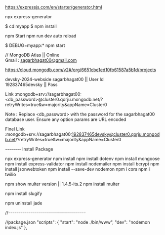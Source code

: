 https://expressjs.com/en/starter/generator.html


npx express-generator

$ cd myapp
$ npm install

npm Start 
npm run dev  auto reload 


$ DEBUG=myapp:* npm start


// MongoDB Atlas  || Online  
Gmail : sagarbhagat00@gmail.com

https://cloud.mongodb.com/v2#/org/6651cbe1ed10fb61587a5b1d/projects


devsky-2024-webside
sagarbhagat00    || User Id  
192837465devsky || Pass  


Link :mongodb+srv://sagarbhagat00:<db_password>@cluster0.qorju.mongodb.net/?retryWrites=true&w=majority&appName=Cluster0

Note  :  Replace <db_password> with the password for the sagarbhagat00 database user. Ensure any option params are URL encoded

Finel Link  :mongodb+srv://sagarbhagat00:192837465devsky@cluster0.qorju.mongodb.net/?retryWrites=true&w=majority&appName=Cluster0


-------- Install Package 

 npx express-generator
 npm install
 npm install dotenv
 npm install mongoose
 npm install express-validator
 npm install nodemailer
 npm install bcrypt
 npm install jsonwebtoken
 npm install --save-dev nodemon
 npm i cors
 npm i twilio

 npm show multer version  || 1.4.5-lts.2
 npm install multer

 npm install slugify

 npm uninstall jade


//---------------------------------------

//package.json
   "scripts": {
     "start": "node ./bin/www",
     "dev": "nodemon index.js"
   },
 


